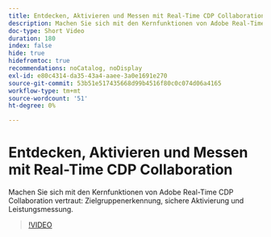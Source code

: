 ```yaml
---
title: Entdecken, Aktivieren und Messen mit Real-Time CDP Collaboration
description: Machen Sie sich mit den Kernfunktionen von Adobe Real-Time CDP Collaboration für Zielgruppenerkennung, sichere Aktivierung und Leistungsmessung vertraut.
doc-type: Short Video
duration: 180
index: false
hide: true
hidefromtoc: true
recommendations: noCatalog, noDisplay
exl-id: e80c4314-da35-43a4-aaee-3a0e1691e270
source-git-commit: 53b51e517435668d99b4516f80c0c074d06a4165
workflow-type: tm+mt
source-wordcount: '51'
ht-degree: 0%

---
```


# Entdecken, Aktivieren und Messen mit Real-Time CDP Collaboration

Machen Sie sich mit den Kernfunktionen von Adobe Real-Time CDP Collaboration vertraut: Zielgruppenerkennung, sichere Aktivierung und Leistungsmessung.

<!-- 72_OS511_3442426_179_discover-activate-and-measure-with-realtime-cdp-collaboration -->
>[!VIDEO](https://video.tv.adobe.com/v/3458275/?learn=on&enablevpops=true)
